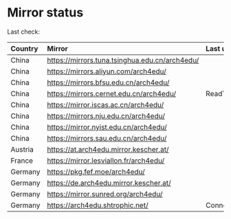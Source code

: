 <script src="./time.js"></script>
# Mirror status
Last check: <script type="text/javascript">localize(1752967674.1829712);</script>

|Country|Mirror|Last update|
|:------|:-----|:----------|
|China|https://mirrors.tuna.tsinghua.edu.cn/arch4edu/|<script type="text/javascript">localize(1752951143);</script>|
|China|https://mirrors.aliyun.com/arch4edu/|<script type="text/javascript">localize(1752907695);</script>|
|China|https://mirrors.bfsu.edu.cn/arch4edu/|<script type="text/javascript">localize(1752907695);</script>|
|China|https://mirrors.cernet.edu.cn/arch4edu/|ReadTimeout|
|China|https://mirror.iscas.ac.cn/arch4edu/|<script type="text/javascript">localize(1752907695);</script>|
|China|https://mirrors.nju.edu.cn/arch4edu/|<script type="text/javascript">localize(1752821473);</script>|
|China|https://mirror.nyist.edu.cn/arch4edu/|<script type="text/javascript">localize(1752907695);</script>|
|China|https://mirrors.sau.edu.cn/arch4edu/|<script type="text/javascript">localize(1752259981);</script>|
|Austria|https://at.arch4edu.mirror.kescher.at/|<script type="text/javascript">localize(1752907695);</script>|
|France|https://mirror.lesviallon.fr/arch4edu/|<script type="text/javascript">localize(1752907695);</script>|
|Germany|https://pkg.fef.moe/arch4edu/|<script type="text/javascript">localize(1752907695);</script>|
|Germany|https://de.arch4edu.mirror.kescher.at/|<script type="text/javascript">localize(1752907695);</script>|
|Germany|https://mirror.sunred.org/arch4edu/|<script type="text/javascript">localize(1752907695);</script>|
|Germany|https://arch4edu.shtrophic.net/|ConnectionError|

<script src="./tablefilter/tablefilter.js"></script>
<script src="./table.js"></script>